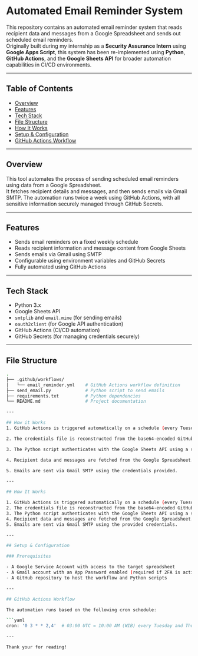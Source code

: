 # Automated Email Reminder System

This repository contains an automated email reminder system that reads recipient data and messages from a Google Spreadsheet and sends out scheduled email reminders.  
Originally built during my internship as a **Security Assurance Intern** using **Google Apps Script**, this system has been re-implemented using **Python**, **GitHub Actions**, and the **Google Sheets API** for broader automation capabilities in CI/CD environments.

---

## Table of Contents

- [Overview](#overview)  
- [Features](#features)  
- [Tech Stack](#tech-stack)  
- [File Structure](#file-structure)  
- [How It Works](#how-it-works)  
- [Setup & Configuration](#setup--configuration)  
- [GitHub Actions Workflow](#github-actions-workflow)  

---

## Overview

This tool automates the process of sending scheduled email reminders using data from a Google Spreadsheet.  
It fetches recipient details and messages, and then sends emails via Gmail SMTP. The automation runs twice a week using GitHub Actions, with all sensitive information securely managed through GitHub Secrets.

---

## Features

- Sends email reminders on a fixed weekly schedule  
- Reads recipient information and message content from Google Sheets  
- Sends emails via Gmail using SMTP  
- Configurable using environment variables and GitHub Secrets  
- Fully automated using GitHub Actions

---

## Tech Stack

- Python 3.x  
- Google Sheets API  
- `smtplib` and `email.mime` (for sending emails)  
- `oauth2client` (for Google API authentication)  
- GitHub Actions (CI/CD automation)  
- GitHub Secrets (for managing credentials securely)

---

## File Structure

```bash
.
├── .github/workflows/
│   └── email_reminder.yml    # GitHub Actions workflow definition
├── send_email.py             # Python script to send emails
├── requirements.txt          # Python dependencies
└── README.md                 # Project documentation

---

## How it Works
1. GitHub Actions is triggered automatically on a schedule (every Tuesday and Thursday at 10:00 AM WIB).

2. The credentials file is reconstructed from the base64-encoded GitHub Secret.

3. The Python script authenticates with the Google Sheets API using a service account.

4. Recipient data and messages are fetched from the Google Spreadsheet.

5. Emails are sent via Gmail SMTP using the credentials provided.

---

## How It Works

1. GitHub Actions is triggered automatically on a schedule (every Tuesday and Thursday at 10:00 AM WIB).
2. The credentials file is reconstructed from the base64-encoded GitHub Secret.
3. The Python script authenticates with the Google Sheets API using a service account.
4. Recipient data and messages are fetched from the Google Spreadsheet.
5. Emails are sent via Gmail SMTP using the provided credentials.

---

## Setup & Configuration

### Prerequisites

- A Google Service Account with access to the target spreadsheet  
- A Gmail account with an App Password enabled (required if 2FA is active)  
- A GitHub repository to host the workflow and Python scripts

---

## GitHub Actions Workflow

The automation runs based on the following cron schedule:

```yaml
cron: '0 3 * * 2,4'  # 03:00 UTC = 10:00 AM (WIB) every Tuesday and Thursday

---

Thank your for reading!

